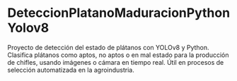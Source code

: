 # DeteccionPlatanoMaduracionPythonYolov8
Proyecto de detección del estado de plátanos con YOLOv8 y Python. Clasifica plátanos como aptos, no aptos o en mal estado para la producción de chifles, usando imágenes o cámara en tiempo real. Útil en procesos de selección automatizada en la agroindustria.
